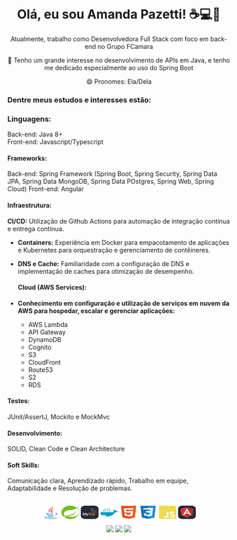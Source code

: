 <h1 align="center">Olá, eu sou Amanda Pazetti! ☕💻🌿</h1>


<div align="center">

  
Atualmente, trabalho como Desenvolvedora Full Stack com foco em back-end no Grupo FCamara


💬 Tenho um grande interesse no desenvolvimento de APIs em Java, e tenho me dedicado especialmente ao uso do Spring Boot


😄 Pronomes: Ela/Dela

<div style="text-align: left;">

### Dentre meus estudos e interesses estão:

### Linguagens:
Back-end: Java 8+  
Front-end: Javascript/Typescript

#### Frameworks:
 Back-end: Spring Framework (Spring Boot, Spring Security, Spring Data JPA, Spring Data MongoDB, Spring Data POstgres, Spring Web, Spring Cloud)
 Front-end: Angular

#### Infraestrutura:
**CI/CD:** Utilização de Github Actions para automação de integração contínua e entrega contínua.
- **Containers:** Experiência em Docker para empacotamento de aplicações e Kubernetes para orquestração e gerenciamento de contêineres.
- **DNS e Cache:** Familiaridade com a configuração de DNS e implementação de caches para otimização de desempenho.

  #### Cloud (AWS Services):
- **Conhecimento em configuração e utilização de serviços em nuvem da AWS para hospedar, escalar e gerenciar aplicações:**
  - AWS Lambda
  - API Gateway
  - DynamoDB
  - Cognito
  - S3
  - CloudFront
  - Route53
  - S2
  - RDS


#### Testes:
 JUnit/AssertJ, 
 Mockito e 
 MockMvc

#### Desenvolvimento:
 SOLID,
 Clean Code e
 Clean Architecture

#### Soft Skills:
 Comunicação clara,
 Aprendizado rápido,
 Trabalho em equipe,
 Adaptabilidade
  e Resolução de problemas.

</div>

<div style="display: inline_block" align="center"><br>
  <img align="center" alt="Java" height="30" width="40" src="https://raw.githubusercontent.com/devicons/devicon/master/icons/java/java-original.svg">
  <img align="center" alt="spring" height="30" width="40" src="https://raw.githubusercontent.com/devicons/devicon/master/icons/spring/spring-original.svg">
  <img align="center" alt="MySQL" height="30" width="40" src="https://raw.githubusercontent.com/tandpfun/skill-icons/65dea6c4eaca7da319e552c09f4cf5a9a8dab2c8/icons/MySQL-Dark.svg">
  <img align="center" alt="docker" height="30" width="40" src="https://raw.githubusercontent.com/devicons/devicon/master/icons/docker/docker-plain.svg">
  <img align="center" alt="HTML" height="30" width="40" src="https://raw.githubusercontent.com/devicons/devicon/master/icons/html5/html5-original.svg">
  <img align="center" alt="CSS" height="30" width="40" src="https://raw.githubusercontent.com/devicons/devicon/master/icons/css3/css3-original.svg">
  <img align="center" alt="Js" height="30" width="40" src="https://raw.githubusercontent.com/devicons/devicon/master/icons/javascript/javascript-plain.svg">
  <img align="center" alt="Angular" height="30" width="40" src="https://raw.githubusercontent.com/tandpfun/skill-icons/65dea6c4eaca7da319e552c09f4cf5a9a8dab2c8/icons/Angular-Dark.svg">
</div>

<p align="center"></p>
<div align="center"> 
  <a href="https://www.instagram.com/amandaperesramos/"><img src="https://img.shields.io/badge/-Instagram-%23E4405F?style=for-the-badge&logo=instagram&logoColor=white"></a>
  <a href="https://github.com/amandapazetti"><img src="https://img.shields.io/badge/-GitHub-%23181717?style=for-the-badge&logo=github&logoColor=white"></a>
  <a href="mailto:amandapazettiperes@gmail.com"><img src="https://img.shields.io/badge/-Gmail-%23D14836?style=for-the-badge&logo=gmail&logoColor=white"></a>
</div>

